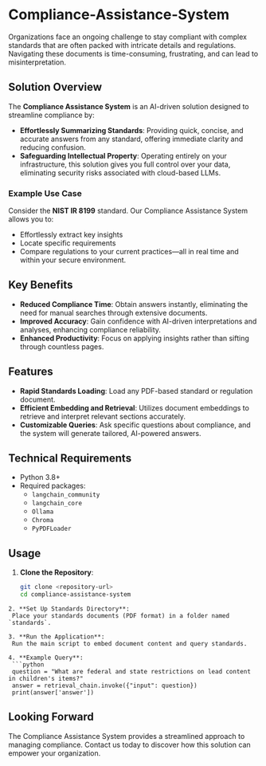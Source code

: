 # Compliance-Assistance-System

Organizations face an ongoing challenge to stay compliant with complex standards that are often packed with intricate details and regulations. Navigating these documents is time-consuming, frustrating, and can lead to misinterpretation.

## Solution Overview

The **Compliance Assistance System** is an AI-driven solution designed to streamline compliance by:

- **Effortlessly Summarizing Standards**: Providing quick, concise, and accurate answers from any standard, offering immediate clarity and reducing confusion.
- **Safeguarding Intellectual Property**: Operating entirely on your infrastructure, this solution gives you full control over your data, eliminating security risks associated with cloud-based LLMs.

### Example Use Case
Consider the **NIST IR 8199** standard. Our Compliance Assistance System allows you to:
- Effortlessly extract key insights
- Locate specific requirements
- Compare regulations to your current practices—all in real time and within your secure environment.

## Key Benefits

- **Reduced Compliance Time**: Obtain answers instantly, eliminating the need for manual searches through extensive documents.
- **Improved Accuracy**: Gain confidence with AI-driven interpretations and analyses, enhancing compliance reliability.
- **Enhanced Productivity**: Focus on applying insights rather than sifting through countless pages.

## Features

- **Rapid Standards Loading**: Load any PDF-based standard or regulation document.
- **Efficient Embedding and Retrieval**: Utilizes document embeddings to retrieve and interpret relevant sections accurately.
- **Customizable Queries**: Ask specific questions about compliance, and the system will generate tailored, AI-powered answers.

## Technical Requirements

- Python 3.8+
- Required packages:
  - `langchain_community`
  - `langchain_core`
  - `Ollama`
  - `Chroma`
  - `PyPDFLoader`

## Usage

1. **Clone the Repository**:

   ```bash
   git clone <repository-url>
   cd compliance-assistance-system
  ```
2. **Set Up Standards Directory**:
   Place your standards documents (PDF format) in a folder named `standards`.

3. **Run the Application**:
   Run the main script to embed document content and query standards.

4. **Example Query**:
   ```python
   question = "What are federal and state restrictions on lead content in children's items?"
   answer = retrieval_chain.invoke({"input": question})
   print(answer['answer'])
  ```
## Looking Forward

The Compliance Assistance System provides a streamlined approach to managing compliance. Contact us today to discover how this solution can empower your organization.

